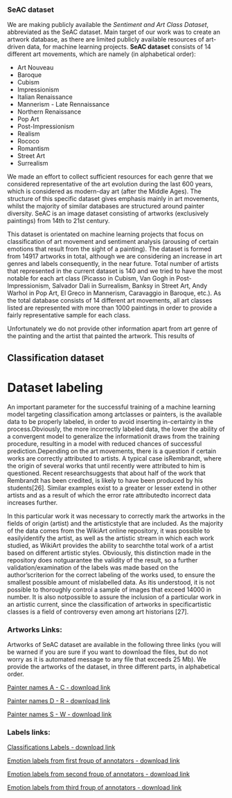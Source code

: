### SeAC dataset

We are making publicly available the *Sentiment and Art Class Dataset*, abbreviated as the SeAC dataset. Main target of our work was to create an artwork database, as there are limited publicly available resources of art-driven data, for machine learning projects. **SeAC dataset** consists of 14 different art movements, which are namely (in alphabetical order):

- Art Nouveau
- Baroque
- Cubism
- Impressionism
- Italian Renaissance
- Mannerism - Late Rennaissance
- Northern Renaissance
- Pop Art
- Post-Impressionism
- Realism
- Rococo
- Romantism
- Street Art
- Surrealism

We made an effort to collect sufficient resources for each genre that we considered representative of the art evolution during the last 600 years, which is considered as modern-day art (after the Middle Ages). The structure of this specific dataset gives emphasis mainly in art movements, whilst the majority of similar databases are structured around painter diversity. SeAC is an image dataset consisting of artworks (exclusively paintings) from 14th to 21st century.

This dataset is orientated on machine learning projects that focus on classification of art movement and sentiment analysis (arousing of certain emotions that result from the sight of a painting). The dataset is formed from 14917 artworks in total, although we are considering an increase in art genres and labels consequently, in the near future. Total number of artists that represented in the current dataset is 140 and we tried to have the most notable for each art class (Picasso in Cubism, Van Gogh in Post-Impressionism, Salvador Dali in Surrealism, Banksy in Street Art, Andy Warhol in Pop Art, El Greco in Mannerism, Caravaggio in Baroque, etc.). As the total database consists of 14 different art movements, all art classes listed are represented with more than 1000 paintings in order to provide a fairly representative sample for each class. 

Unfortunately we do not provide other information apart from art genre of the painting and the artist that painted the artwork. This results of

## Classification dataset

# Dataset labeling

An important parameter for the successful training of a machine learning model targeting classification among artclasses or painters, is the available data to be properly labeled, in order to avoid inserting in-certainty in the process.Obviously, the more incorrectly labeled data, the lower the ability of a convergent model to generalize the informationit draws from the training procedure, resulting in a model with reduced chances of successful prediction.Depending on the art movements, there is a question if certain works are correctly attributed to artists. A typical case isRembrandt, where the origin of several works that until recently were attributed to him is questioned. Recent researchsuggests that about half of the work that Rembrandt has been credited, is likely to have been produced by his students[26]. Similar examples exist to a greater or lesser extend in other artists and as a result of which the error rate attributedto incorrect data increases further.

In this particular work it was necessary to correctly mark the artworks in the fields of origin (artist) and the artisticstyle that are included. As the majority of the data comes from the WikiArt online repository, it was possible to easilyidentify the artist, as well as the artistic stream in which each work studied, as WikiArt provides the ability to searchthe total work of a artist based on different artistic styles. Obviously, this distinction made in the repository does notguarantee the validity of the result, so a further validation/examination of the labels was made based on the author’scriterion for the correct labeling of the works used, to ensure the smallest possible amount of mislabelled data. As itis understood, it is not possible to thoroughly control a sample of images that exceed 14000 in number. It is also notpossible to assure the inclusion of a particular work in an artistic current, since the classification of artworks in specificartistic classes is a field of controversy even among art historians [27].


### Artworks Links:

Artworks of SeAC dataset are available in the following three links (you will be warned if you are sure if you want to download the files, but do not worry as it is automated message to any file that exceeds 25 Mb). We provide the artworks of the dataset, in three different parts, in alphabetical order. 

[Painter names A - C - download link](https://drive.google.com/uc?id=18gJZGRthEA_5Z0A5uADs63K7a2r1NcVL&export=download)

[Painter names D - R - download link](https://drive.google.com/uc?id=1UJnC6yrn8-Cqa84thhGVu8Si8Ewr5rJr&export=download)

[Painter names S - W - download link](https://drive.google.com/uc?id=1_rPloziapuBjQbJvKJK4YXAeKzjwjzc-&export=download)

### Labels links:

[Classifications Labels - download link](https://drive.google.com/uc?id=1wiKfNeMuVSiQDntwKag6cNGFy3ssm5iq&export=download)

[Emotion labels from first froup of annotators - download link](https://drive.google.com/uc?id=1CyqrSfxCawhI_aLykEmKlCHHaTIYNvCH&export=download)

[Emotion labels from second froup of annotators - download link](https://drive.google.com/uc?id=1LxllELLfjfKmj8VUqdizdE-o99at42im&export=download)

[Emotion labels from third froup of annotators - download link](https://drive.google.com/uc?id=1pCDbqhY_n7oEJwKjfQSOIozg8P17UC0Y&export=download)

